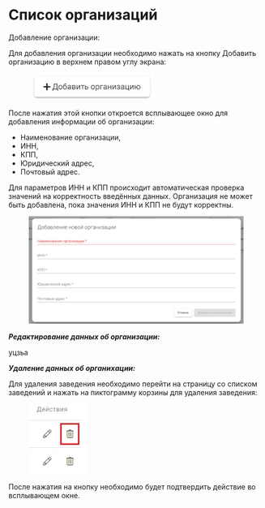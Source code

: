 # Список организаций

Добавление организации:

Для добавления организации необходимо нажать на кнопку Добавить организацию в верхнем правом углу экрана:

<figure><img src="../../.gitbook/assets/image.png" alt=""><figcaption></figcaption></figure>

После нажатия этой кнопки откроется всплывающее окно для добавления информации об организации:&#x20;

* Наименование организации,&#x20;
* ИНН,
* КПП,&#x20;
* Юридический адрес,&#x20;
* Почтовый адрес.&#x20;

Для параметров ИНН и КПП происходит автоматическая проверка значений на корректность введённых данных. Организация не может быть добавлена, пока значения ИНН и КПП не будут корректны.

<figure><img src="../../.gitbook/assets/image (1).png" alt=""><figcaption></figcaption></figure>

_**Редактирование данных об организации:**_

уцзьа

_**Удаление данных об органихации:**_

Для удаления заведения необходимо перейти на страницу со списком заведений и нажать на пиктограмму корзины для удаления заведения:

<figure><img src="../../.gitbook/assets/image (2).png" alt=""><figcaption></figcaption></figure>

После нажатия на кнопку необходимо будет подтвердить действие во всплывающем окне.
